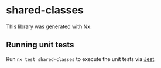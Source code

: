 # shared-classes

This library was generated with [Nx](https://nx.dev).

## Running unit tests

Run `nx test shared-classes` to execute the unit tests via [Jest](https://jestjs.io).
